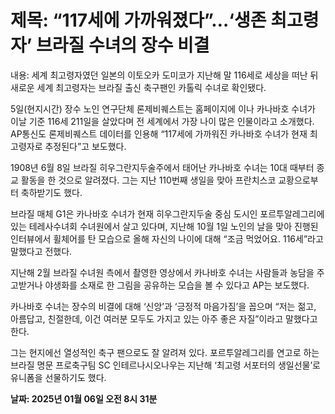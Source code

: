 # **제목: “117세에 가까워졌다”…‘생존 최고령자’ 브라질 수녀의 장수 비결**

  내용: 세계 최고령자였던 일본의 이토오카 도미코가 지난해 말 116세로 세상을 떠난 뒤 새로운 세계 최고령자는 브라질 출신 축구팬인 카톨릭 수녀로 확인됐다.

5일(현지시간) 장수 노인 연구단체 론제비퀘스트는 홈페이지에 이나 카나바호 수녀가 이날 기준 116세 211일을 살았다며 전 세계에서 가장 나이 많은 인물이라고 소개했다. AP통신도 론제비퀘스트 데이터를 인용해 “117세에 가까워진 카나바호 수녀가 현재 최고령자로 추정된다”고 보도했다.

1908년 6월 8일 브라질 히우그란지두술주에서 태어난 카나바호 수녀는 10대 때부터 종교 활동을 한 것으로 알려졌다. 그는 지난 110번째 생일을 맞아 프란치스코 교황으로부터 축하받기도 했다.

브라질 매체 G1은 카나바호 수녀가 현재 히우그란지두술 중심 도시인 포르투알레그리에 있는 테레사수녀회 수녀원에서 살고 있다며, 지난해 10월 1일 노인의 날을 맞아 진행된 인터뷰에서 휠체어를 탄 모습으로 올해 자신의 나이에 대해 “조금 먹었어요. 116세”라고 말했다고 전했다.

지난해 2월 브라질 수녀원 측에서 촬영한 영상에서 카나바호 수녀는 사람들과 농담을 주고받거나 야생화를 소재로 한 그림을 공유하는 모습을 볼 수 있다고 AP는 보도했다.

카나바호 수녀는 장수의 비결에 대해 ‘신앙’과 ‘긍정적 마음가짐’을 꼽으며 “저는 젊고, 아름답고, 친절한데, 이건 여러분 모두도 가지고 있는 아주 좋은 자질”이라고 말했다고 한다.

그는 현지에선 열성적인 축구 팬으로도 잘 알려져 있다. 포르투알레그리를 연고로 하는 브라질 명문 프로축구팀 SC 인테르나시오나우는 지난해 ‘최고령 서포터의 생일선물’로 유니폼을 선물하기도 했다.

  **날짜: 2025년 01월 06일 오전 8시 31분**